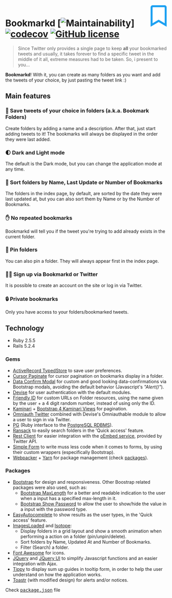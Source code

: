 <img src="./app/assets/images/bookmark-regular.svg" width="10%" align="right">

# Bookmarkd [![Maintainability](https://api.codeclimate.com/v1/badges/d3b4fd47ba56eafc4d50/maintainability)][![codecov](https://codecov.io/gh/andreaflether/bookmarkd/branch/main/graph/badge.svg)](https://codecov.io/gh/andreaflether/bookmarkd) [![GitHub license](https://img.shields.io/github/license/andreaflether/bookmarkd)](https://github.com/andreaflether/bookmarkd/blob/main/LICENSE)

> Since Twitter only provides a single page to keep **all** your bookmarked tweets and usually, it takes forever to find a specific tweet in the middle of it all, extreme measures had to be taken. So, i present to you...

**Bookmarkd**! With it, you can create as many folders as you want and add the tweets of your choice, by just pasting the tweet link :)

## Main features
### 📂 Save tweets of your choice in folders (a.k.a. Bookmark Folders)
Create folders by adding a name and a description. After that, just start adding tweets to it! The bookmarks will always be displayed in the order they were last added.
### 🌓 Dark and Light mode
The default is the Dark mode, but you can change the application mode at any time. 
### 🔢 Sort folders by Name, Last Update or Number of Bookmarks
The folders in the index page, by default, are sorted by the date they were last updated at, but you can also sort them by Name or by the Number of Bookmarks.
### ✋ No repeated bookmarks
Bookmarkd will tell you if the tweet you're trying to add already exists in the current folder.
### 📌 Pin folders
You can also pin a folder. They will always appear first in the index page.
### 👩‍💻  Sign up via Bookmarkd or Twitter
It is possible to create an account on the site or log in via Twitter.
### 🔒 Private bookmarks
Only you have access to your folders/bookmarked tweets.

## Technology
* Ruby 2.5.5
* Rails 5.2.4

### Gems
- [ActiveRecord TypedStore](https://github.com/byroot/activerecord-typedstore) to save user preferences.
- [Cursor Paginate](https://github.com/otoyo/cursor-paginate) for cursor pagination on bookmarks display in a folder.
- [Data Confirm Modal](https://github.com/ifad/data-confirm-modal) for custom and good looking data-confirmations via Bootstrap modals, avoiding the default behavior (Javascript's *"Alert()"*).
- [Devise](https://github.com/heartcombo/devise) for user authentication with the default modules.
- [Friendly ID](https://github.com/norman/friendly_id) for custom URLs on Folder resources, using the name given by the user + a 4 digit random number, instead of using only the ID.
- [Kaminari](https://github.com/kaminari/kaminari) + [Bootstrap 4 Kaminari Views](https://github.com/KamilDzierbicki/bootstrap4-kaminari-views) for pagination.
- [Omniauth Twitter](https://github.com/arunagw/omniauth-twitter) combined with Devise's Omniauthable module to allow a user to sign in via Twitter.
- [PG](https://deveiate.org/code/pg/) (Ruby interface to the [PostgreSQL RDBMS](http://www.postgresql.org/)).
- [Ransack](https://github.com/activerecord-hackery/ransack) to easily search folders in the 'Quick access' feature.
- [Rest Client](https://github.com/rest-client/rest-client) for easier integration with the [oEmbed service](https://developer.twitter.com/en/docs/twitter-for-websites/timelines/guides/oembed-api), provided by Twitter API. 
- [Simple Form](https://github.com/heartcombo/simple_form) to write muss less code when it comes to forms, by using their custom wrappers (especifically Bootstrap).
- [Webpacker](https://github.com/rails/webpacker) + [Yarn](https://classic.yarnpkg.com/) for package management (check [packages](#Packages)).

### Packages 
- [Bootstrap](https://getbootstrap.com/) for design and responsiveness. Other Boostrap related packages were also used, such as:
    - [Bootstrap MaxLength](https://github.com/mimo84/bootstrap-maxlength) for a better and readable indication to the user when a input has a specified max-length in it.
    - [Bootstrap Show Password](https://github.com/wenzhixin/bootstrap-show-password) to allow the user to show/hide the value in a input with the password type. 
- [EasyAutocomplete](http://easyautocomplete.com/) to show results as the user types, in the 'Quick access' feature.
- [ImagesLoaded](https://github.com/desandro/imagesloaded) and [Isotope](https://isotope.metafizzy.co/): 
    - Display folders in a grid layout and show a smooth animation when performing a action on a folder (pin/unpin/delete). 
    - Sort folders by Name, Updated At and Number of Bookmarks.
    - Filter (Search) a folder.
- [Font Awesome](https://fontawesome.com/) for icons.
- [JQuery](https://jquery.com/) and [JQuery UI](https://jqueryui.com/) to simplify Javascript functions and an easier integration with Ajax. 
- [Tippy](https://atomiks.github.io/tippyjs/) to display sum up guides in tooltip form, in order to help the user understand on how the application works.
- [Toastr](https://github.com/CodeSeven/toastr) (with modified design) for alerts and/or notices.

 Check <kbd>[package.json](./package.json)</kbd> file
